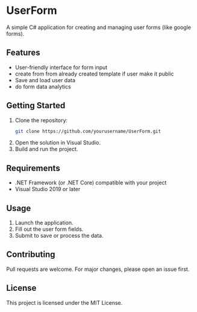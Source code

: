 # UserForm

A simple C# application for creating and managing user forms (like google forms).

## Features

- User-friendly interface for form input
- create from from already created template if user make it public
- Save and load user data
- do form data analytics

## Getting Started

1. Clone the repository:
    ```bash
    git clone https://github.com/yourusername/UserForm.git
    ```
2. Open the solution in Visual Studio.
3. Build and run the project.

## Requirements

- .NET Framework (or .NET Core) compatible with your project
- Visual Studio 2019 or later

## Usage

1. Launch the application.
2. Fill out the user form fields.
3. Submit to save or process the data.

## Contributing

Pull requests are welcome. For major changes, please open an issue first.

## License

This project is licensed under the MIT License.